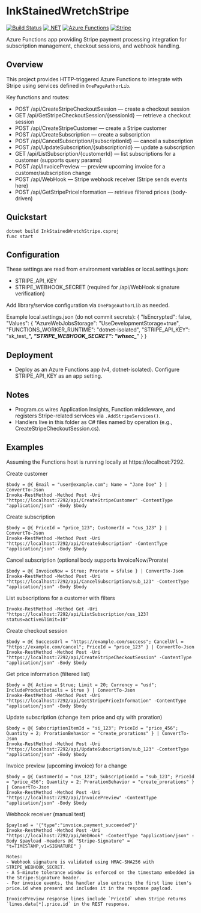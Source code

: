 # InkStainedWretchStripe

[![Build Status](https://github.com/utdcometsoccer/one-page-author-page-api/actions/workflows/main_onepageauthorapi.yml/badge.svg)](https://github.com/utdcometsoccer/one-page-author-page-api/actions/workflows/main_onepageauthorapi.yml)
[![.NET](https://img.shields.io/badge/.NET-9.0-blue.svg)](https://dotnet.microsoft.com/download)
[![Azure Functions](https://img.shields.io/badge/Azure%20Functions-v4-orange.svg)](https://docs.microsoft.com/en-us/azure/azure-functions/)
[![Stripe](https://img.shields.io/badge/Stripe-API-blueviolet.svg)](https://stripe.com/docs)

Azure Functions app providing Stripe payment processing integration for subscription management, checkout sessions, and webhook handling.

## Overview
This project provides HTTP-triggered Azure Functions to integrate with Stripe using services defined in `OnePageAuthorLib`.

Key functions and routes:
- POST /api/CreateStripeCheckoutSession — create a checkout session
- GET  /api/GetStripeCheckoutSession/{sessionId} — retrieve a checkout session
- POST /api/CreateStripeCustomer — create a Stripe customer
- POST /api/CreateSubscription — create a subscription
- POST /api/CancelSubscription/{subscriptionId} — cancel a subscription
- POST /api/UpdateSubscription/{subscriptionId} — update a subscription
- GET  /api/ListSubscription/{customerId} — list subscriptions for a customer (supports query params)
- POST /api/InvoicePreview — preview upcoming invoice for a customer/subscription change
- POST /api/WebHook — Stripe webhook receiver (Stripe sends events here)
- POST /api/GetStripePriceInformation — retrieve filtered prices (body-driven)

## Quickstart
```pwsh
dotnet build InkStainedWretchStripe.csproj
func start
```

## Configuration
These settings are read from environment variables or local.settings.json:
- STRIPE_API_KEY
- STRIPE_WEBHOOK_SECRET (required for /api/WebHook signature verification)

Add library/service configuration via `OnePageAuthorLib` as needed.

Example local.settings.json (do not commit secrets):
{
  "IsEncrypted": false,
  "Values": {
    "AzureWebJobsStorage": "UseDevelopmentStorage=true",
    "FUNCTIONS_WORKER_RUNTIME": "dotnet-isolated",
    "STRIPE_API_KEY": "sk_test_***",
    "STRIPE_WEBHOOK_SECRET": "whsec_***"
  }
}

## Deployment
- Deploy as an Azure Functions app (v4, dotnet-isolated). Configure STRIPE_API_KEY as an app setting.

## Notes
- Program.cs wires Application Insights, Function middleware, and registers Stripe-related services via `.AddStripeServices()`.
- Handlers live in this folder as C# files named by operation (e.g., CreateStripeCheckoutSession.cs).

## Examples

Assuming the Functions host is running locally at https://localhost:7292.

Create customer

```pwsh
$body = @{ Email = "user@example.com"; Name = "Jane Doe" } | ConvertTo-Json
Invoke-RestMethod -Method Post -Uri "https://localhost:7292/api/CreateStripeCustomer" -ContentType "application/json" -Body $body
```

Create subscription

```pwsh
$body = @{ PriceId = "price_123"; CustomerId = "cus_123" } | ConvertTo-Json
Invoke-RestMethod -Method Post -Uri "https://localhost:7292/api/CreateSubscription" -ContentType "application/json" -Body $body
```

Cancel subscription (optional body supports InvoiceNow/Prorate)

```pwsh
$body = @{ InvoiceNow = $true; Prorate = $false } | ConvertTo-Json
Invoke-RestMethod -Method Post -Uri "https://localhost:7292/api/CancelSubscription/sub_123" -ContentType "application/json" -Body $body
```

List subscriptions for a customer with filters

```pwsh
Invoke-RestMethod -Method Get -Uri "https://localhost:7292/api/ListSubscription/cus_123?status=active&limit=10"
```

Create checkout session

```pwsh
$body = @{ SuccessUrl = "https://example.com/success"; CancelUrl = "https://example.com/cancel"; PriceId = "price_123" } | ConvertTo-Json
Invoke-RestMethod -Method Post -Uri "https://localhost:7292/api/CreateStripeCheckoutSession" -ContentType "application/json" -Body $body
```

Get price information (filtered list)

```pwsh
$body = @{ Active = $true; Limit = 20; Currency = "usd"; IncludeProductDetails = $true } | ConvertTo-Json
Invoke-RestMethod -Method Post -Uri "https://localhost:7292/api/GetStripePriceInformation" -ContentType "application/json" -Body $body
```

Update subscription (change item price and qty with proration)

```pwsh
$body = @{ SubscriptionItemId = "si_123"; PriceId = "price_456"; Quantity = 2; ProrationBehavior = "create_prorations" } | ConvertTo-Json
Invoke-RestMethod -Method Post -Uri "https://localhost:7292/api/UpdateSubscription/sub_123" -ContentType "application/json" -Body $body
```

Invoice preview (upcoming invoice) for a change

```pwsh
$body = @{ CustomerId = "cus_123"; SubscriptionId = "sub_123"; PriceId = "price_456"; Quantity = 2; ProrationBehavior = "create_prorations" } | ConvertTo-Json
Invoke-RestMethod -Method Post -Uri "https://localhost:7292/api/InvoicePreview" -ContentType "application/json" -Body $body
```

Webhook receiver (manual test)

```pwsh
$payload = '{"type":"invoice.payment_succeeded"}'
Invoke-RestMethod -Method Post -Uri "https://localhost:7292/api/WebHook" -ContentType "application/json" -Body $payload -Headers @{ "Stripe-Signature" = "t=TIMESTAMP,v1=SIGNATURE" }

Notes:
- Webhook signature is validated using HMAC-SHA256 with STRIPE_WEBHOOK_SECRET.
- A 5-minute tolerance window is enforced on the timestamp embedded in the Stripe-Signature header.
- For invoice events, the handler also extracts the first line item's price.id when present and includes it in the response payload.

InvoicePreview response lines include `PriceId` when Stripe returns `lines.data[*].price.id` in the REST response.
```